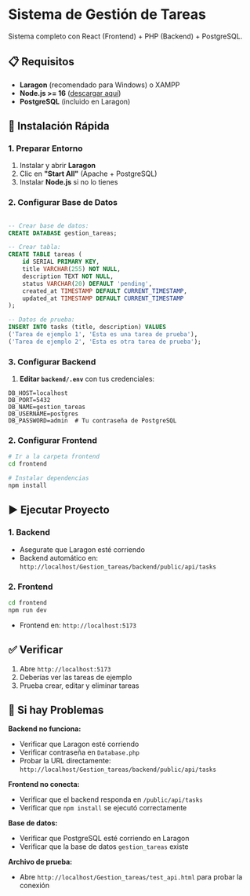 # Sistema de Gestión de Tareas

Sistema completo con React (Frontend) + PHP (Backend) + PostgreSQL.

## 📋 Requisitos

- **Laragon** (recomendado para Windows) o XAMPP
- **Node.js >= 16** ([descargar aquí](https://nodejs.org/))
- **PostgreSQL** (incluido en Laragon)

## 🚀 Instalación Rápida

### 1. Preparar Entorno

1. Instalar y abrir **Laragon**
2. Clic en **"Start All"** (Apache + PostgreSQL)
3. Instalar **Node.js** si no lo tienes

### 2. Configurar Base de Datos

```sql

-- Crear base de datos:
CREATE DATABASE gestion_tareas;

-- Crear tabla:
CREATE TABLE tareas (
    id SERIAL PRIMARY KEY,
    title VARCHAR(255) NOT NULL,
    description TEXT NOT NULL,
    status VARCHAR(20) DEFAULT 'pending',
    created_at TIMESTAMP DEFAULT CURRENT_TIMESTAMP,
    updated_at TIMESTAMP DEFAULT CURRENT_TIMESTAMP
);

-- Datos de prueba:
INSERT INTO tasks (title, description) VALUES
('Tarea de ejemplo 1', 'Esta es una tarea de prueba'),
('Tarea de ejemplo 2', 'Esta es otra tarea de prueba');
```

### 3. Configurar Backend

1. **Editar `backend/.env`** con tus credenciales:

```env
DB_HOST=localhost
DB_PORT=5432
DB_NAME=gestion_tareas
DB_USERNAME=postgres
DB_PASSWORD=admin  # Tu contraseña de PostgreSQL
```

### 2. Configurar Frontend

```bash
# Ir a la carpeta frontend
cd frontend

# Instalar dependencias
npm install
```

## ▶️ Ejecutar Proyecto

### 1. Backend

- Asegurate que Laragon esté corriendo
- Backend automático en: `http://localhost/Gestion_tareas/backend/public/api/tasks`

### 2. Frontend

```bash
cd frontend
npm run dev
```

- Frontend en: `http://localhost:5173`

## ✅ Verificar

1. Abre `http://localhost:5173`
2. Deberías ver las tareas de ejemplo
3. Prueba crear, editar y eliminar tareas

## 🐛 Si hay Problemas

**Backend no funciona:**

- Verificar que Laragon esté corriendo
- Verificar contraseña en `Database.php`
- Probar la URL directamente: `http://localhost/Gestion_tareas/backend/public/api/tasks`

**Frontend no conecta:**

- Verificar que el backend responda en `/public/api/tasks`
- Verificar que `npm install` se ejecutó correctamente

**Base de datos:**

- Verificar que PostgreSQL esté corriendo en Laragon
- Verificar que la base de datos `gestion_tareas` existe

**Archivo de prueba:**

- Abre `http://localhost/Gestion_tareas/test_api.html` para probar la conexión
